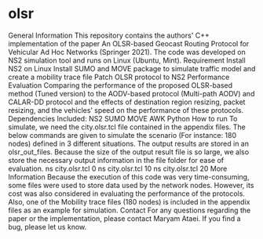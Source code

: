 # olsr
General Information
This repository contains the authors' C++ implementation of the paper An OLSR-based Geocast Routing Protocol for Vehicular Ad Hoc Networks (Springer 2021).
The code was developed on NS2 simulation tool and runs on Linux (Ubuntu, Mint).
Requirement
Install NS2 on Linux
Install SUMO and MOVE package to simulate traffic model and create a mobility trace file
Patch OLSR protocol to NS2
Performance Evaluation
Comparing the performance of the proposed OLSR-based method (Tuned version) to the AODV-based protocol (Multi-path AODV) and CALAR-DD protocol and the effects of destination region resizing, packet resizing, and the vehicles’ speed on the performance of these protocols.
Dependencies
Included:
NS2
SUMO
MOVE
AWK
Python
How to run
To simulate, we need the city.olsr.tcl file contained in the appendix files. The below commands are given to simulate the scenario (For instance: 180 nodes) defined in 3 different situations. The output results are stored in an olsr_out_files. Because the size of the output result file is so large, we also store the necessary output information in the file folder for ease of evaluation.
ns city.olsr.tcl 0
ns city.olsr.tcl 10
ns city.olsr.tcl 20
More Information
Because the execution of this code was very time-consuming, some files were used to store data used by the network nodes. However, its cost was also considered in evaluating the performance of the protocols.
Also, one of the Mobility trace files (180 nodes) is included in the appendix files as an example for simulation.
Contact
For any questions regarding the paper or the implementation, please contact Maryam Ataei. If you find a bug, please let us know.
